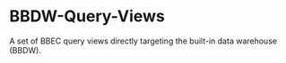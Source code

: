 BBDW-Query-Views
================

A set of BBEC query views directly targeting the built-in data warehouse (BBDW).

